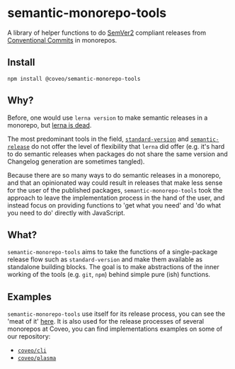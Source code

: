 # semantic-monorepo-tools

A library of helper functions to do [SemVer2](https://semver.org/) compliant releases from [Conventional Commits](https://www.conventionalcommits.org/) in monorepos.

## Install

`npm install @coveo/semantic-monorepo-tools`

## Why?

Before, one would use `lerna version` to make semantic releases in a monorepo, but [lerna is dead](https://github.com/lerna/lerna/issues/3062).

The most predominant tools in the field, [`standard-version`](https://github.com/conventional-changelog/standard-version) and [`semantic-release`](https://github.com/semantic-release/semantic-release) do not offer the level of flexibility that `lerna` did offer (e.g. it's hard to do semantic releases when packages do not share the same version and Changelog generation are sometimes tangled).

Because there are so many ways to do semantic releases in a monorepo, and that an opinionated way could result in releases that make less sense for the user of the published packages, `semantic-monorepo-tools` took the approach to leave the implementation process in the hand of the user, and instead focus on providing functions to 'get what you need' and 'do what you need to do' directly with JavaScript.

## What?

`semantic-monorepo-tools` aims to take the functions of a single-package release flow such as `standard-version` and make them available as standalone building blocks.
The goal is to make abstractions of the inner working of the tools (e.g. `git`, `npm`) behind simple pure (ish) functions.

## Examples

`semantic-monorepo-tools` use itself for its release process, you can see the 'meat of it' [here](/scripts/release.mjs).
It is also used for the release processes of several monorepos at Coveo, you can find implementations examples on some of our repository:

- [`coveo/cli`](https://github.com/coveo/cli/blob/master/scripts/releaseV2)
- [`coveo/plasma`](https://github.com/coveo/plasma/blob/master/build/publishNewVersion.mjs)


